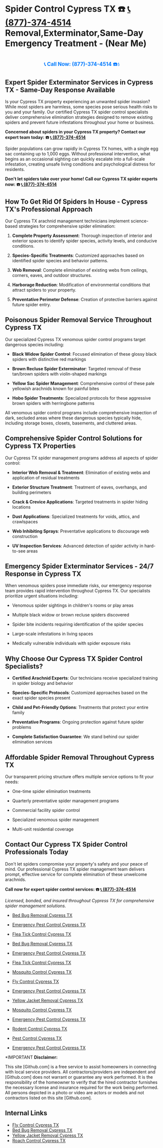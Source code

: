 # Spider Control Cypress TX ☎️ [📞 (877)-374-4514](https://pest-control-4514.netlify.app) Removal,Exterminator,Same-Day Emergency Treatment - (Near Me)
# 

<p align="center" style="font-size: 1.2em; font-weight: bold; margin: 20px 0;">
  <a href="https://pest-control-4514.netlify.app" target="_blank" style="color: #007BFF; text-decoration: none;">📞 Call Now: (877)-374-4514 ☎️💧</a>
</p>

## Expert Spider Exterminator Services in Cypress TX - Same-Day Response Available

Is your Cypress TX property experiencing an unwanted spider invasion? While most spiders are harmless, some species pose serious health risks to you and your family. Our certified Cypress TX spider control specialists deliver comprehensive elimination strategies designed to remove existing spiders and prevent future infestations throughout your home or business.

**Concerned about spiders in your Cypress TX property? Contact our expert team today: ☎️ [📞 (877)-374-4514](https://pest-control-4514.netlify.app)**

Spider populations can grow rapidly in Cypress TX homes, with a single egg sac containing up to 1,000 eggs. Without professional intervention, what begins as an occasional sighting can quickly escalate into a full-scale infestation, creating unsafe living conditions and psychological distress for residents.

**Don't let spiders take over your home! Call our Cypress TX spider experts now: ☎️ [📞 (877)-374-4514](https://pest-control-4514.netlify.app)**

## How To Get Rid Of Spiders In House - Cypress TX's Professional Approach

Our Cypress TX arachnid management technicians implement science-based strategies for comprehensive spider elimination:

1. **Complete Property Assessment**: Thorough inspection of interior and exterior spaces to identify spider species, activity levels, and conducive conditions.

2. **Species-Specific Treatments**: Customized approaches based on identified spider species and behavior patterns.

3. **Web Removal**: Complete elimination of existing webs from ceilings, corners, eaves, and outdoor structures.

4. **Harborage Reduction**: Modification of environmental conditions that attract spiders to your property.

5. **Preventative Perimeter Defense**: Creation of protective barriers against future spider entry.

## Poisonous Spider Removal Service Throughout Cypress TX

Our specialized Cypress TX venomous spider control programs target dangerous species including:

- **Black Widow Spider Control**: Focused elimination of these glossy black spiders with distinctive red markings

- **Brown Recluse Spider Exterminator**: Targeted removal of these tan/brown spiders with violin-shaped markings

- **Yellow Sac Spider Management**: Comprehensive control of these pale yellowish arachnids known for painful bites

- **Hobo Spider Treatments**: Specialized protocols for these aggressive brown spiders with herringbone patterns

All venomous spider control programs include comprehensive inspection of dark, secluded areas where these dangerous species typically hide, including storage boxes, closets, basements, and cluttered areas.

## Comprehensive Spider Control Solutions for Cypress TX Properties

Our Cypress TX spider management programs address all aspects of spider control:

- **Interior Web Removal & Treatment**: Elimination of existing webs and application of residual treatments

- **Exterior Structure Treatment**: Treatment of eaves, overhangs, and building perimeters

- **Crack & Crevice Applications**: Targeted treatments in spider hiding locations

- **Dust Applications**: Specialized treatments for voids, attics, and crawlspaces

- **Web Inhibiting Sprays**: Preventative applications to discourage web construction

- **UV Inspection Services**: Advanced detection of spider activity in hard-to-see areas

## Emergency Spider Exterminator Services - 24/7 Response in Cypress TX

When venomous spiders pose immediate risks, our emergency response team provides rapid intervention throughout Cypress TX. Our specialists prioritize urgent situations including:

- Venomous spider sightings in children's rooms or play areas

- Multiple black widow or brown recluse spiders discovered

- Spider bite incidents requiring identification of the spider species

- Large-scale infestations in living spaces

- Medically vulnerable individuals with spider exposure risks

## Why Choose Our Cypress TX Spider Control Specialists?

- **Certified Arachnid Experts**: Our technicians receive specialized training in spider biology and behavior

- **Species-Specific Protocols**: Customized approaches based on the exact spider species present

- **Child and Pet-Friendly Options**: Treatments that protect your entire family

- **Preventative Programs**: Ongoing protection against future spider problems

- **Complete Satisfaction Guarantee**: We stand behind our spider elimination services

## Affordable Spider Removal Throughout Cypress TX

Our transparent pricing structure offers multiple service options to fit your needs:

- One-time spider elimination treatments

- Quarterly preventative spider management programs

- Commercial facility spider control

- Specialized venomous spider management

- Multi-unit residential coverage

## Contact Our Cypress TX Spider Control Professionals Today

Don't let spiders compromise your property's safety and your peace of mind. Our professional Cypress TX spider management team delivers prompt, effective service for complete elimination of these unwelcome arachnids.

**Call now for expert spider control services: ☎️ [📞 (877)-374-4514](https://pest-control-4514.netlify.app)**

*Licensed, bonded, and insured throughout Cypress TX for comprehensive spider management solutions.*


- [Bed Bug Removal Cypress TX](https://github.com/allyoucaneatsushiin/plumbing-texas/blob/main/Bed-Bug-Removal-Cypress-TX-877-374-4514-Exterminator-Same-Day-Emergency-Treatment-Near-Me.md)
- [Emergency Pest Control Cypress TX](https://github.com/allyoucaneatsushiin/plumbing-texas/blob/main/Emergency-Pest-Control-Cypress-TX-877-374-4514-24-7-Fast-Response-Near-Me.md)
- [Flea Tick Control Cypress TX](https://github.com/allyoucaneatsushiin/plumbing-texas/blob/main/Flea-Tick-Control-Cypress-TX-877-374-4514-Removal-Exterminator-Same-Day-Emergency-Treatment-Near-Me.md)


- [Bed Bug Removal Cypress TX](https://github.com/allyoucaneatsushiin/plumbing-texas/blob/main/Bed-Bug-Removal-Cypress-TX-877-374-4514-Exterminator-Same-Day-Emergency-Treatment-Near-Me.md)
- [Emergency Pest Control Cypress TX](https://github.com/allyoucaneatsushiin/plumbing-texas/blob/main/Emergency-Pest-Control-Cypress-TX-877-374-4514-24-7-Fast-Response-Near-Me.md)
- [Flea Tick Control Cypress TX](https://github.com/allyoucaneatsushiin/plumbing-texas/blob/main/Flea-Tick-Control-Cypress-TX-877-374-4514-Removal-Exterminator-Same-Day-Emergency-Treatment-Near-Me.md)


- [Mosquito Control Cypress TX](https://github.com/allyoucaneatsushiin/plumbing-texas/blob/main/Mosquito-Control-Cypress-TX-877-374-4514-Exterminator-Same-Day-Emergency-Treatment-Near-Me.md)
- [Fly Control Cypress TX](https://github.com/allyoucaneatsushiin/plumbing-texas/blob/main/Fly-Control-Cypress-TX-877-374-4514-Prevention-Same-Day-Emergency-Treatment-Near-Me.md)
- [Emergency Pest Control Cypress TX](https://github.com/allyoucaneatsushiin/plumbing-texas/blob/main/Emergency-Pest-Control-Cypress-TX-877-374-4514-24-7-Fast-Response-Near-Me.md)


- [Yellow Jacket Removal Cypress TX](https://github.com/allyoucaneatsushiin/plumbing-texas/blob/main/Yellow-Jacket-Removal-Cypress-TX-877-374-4514-Exterminator-Same-Day-Emergency-Treatment-Near-Me.md)
- [Mosquito Control Cypress TX](https://github.com/allyoucaneatsushiin/plumbing-texas/blob/main/Mosquito-Control-Cypress-TX-877-374-4514-Exterminator-Same-Day-Emergency-Treatment-Near-Me.md)
- [Emergency Pest Control Cypress TX](https://github.com/allyoucaneatsushiin/plumbing-texas/blob/main/Emergency-Pest-Control-Cypress-TX-877-374-4514-24-7-Fast-Response-Near-Me.md)


- [Rodent Control Cypress TX](https://github.com/allyoucaneatsushiin/plumbing-texas/blob/main/Rodent-Control-Cypress-TX-877-374-4514-Rat-Removal-Exterminator-Same-Day-Emergency-Treatment-Near-Me.md)
- [Pest Control Cypress TX](https://github.com/allyoucaneatsushiin/plumbing-texas/blob/main/Pest-Control-Cypress-TX-877-374-4514-Exterminator-Same-Day-Emergency-Treatment-Near-Me.md)
- [Emergency Pest Control Cypress TX](https://github.com/allyoucaneatsushiin/plumbing-texas/blob/main/Emergency-Pest-Control-Cypress-TX-877-374-4514-24-7-Fast-Response-Near-Me.md)


*IMPORTANT **Disclaimer:**  

This site [Github.com] is a free service to assist homeowners in connecting with local service providers. All contractors/providers are independent and [Github.com] does not warrant or guarantee any work performed. It is the responsibility of the homeowner to verify that the hired contractor furnishes the necessary license and insurance required for the work being performed. All persons depicted in a photo or video are actors or models and not contractors listed on this site [Github.com].


## Internal Links
- [Fly Control Cypress TX](https://github.com/allyoucaneatsushiin/plumbing-texas/blob/main/Fly-Control-Cypress-TX-877-374-4514-Prevention-Same-Day-Emergency-Treatment-Near-Me.md)
- [Bed Bug Removal Cypress TX](https://github.com/allyoucaneatsushiin/plumbing-texas/blob/main/Bed-Bug-Removal-Cypress-TX-877-374-4514-Exterminator-Same-Day-Emergency-Treatment-Near-Me.md)
- [Yellow Jacket Removal Cypress TX](https://github.com/allyoucaneatsushiin/plumbing-texas/blob/main/Yellow-Jacket-Removal-Cypress-TX-877-374-4514-Exterminator-Same-Day-Emergency-Treatment-Near-Me.md)
- [Roach Control Cypress TX](https://github.com/allyoucaneatsushiin/plumbing-texas/blob/main/Roach-Control-Cypress-TX-877-374-4514-Removal-Exterminator-Same-Day-Emergency-Treatment-Near-Me.md)
